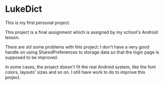 # LukeDict
This is my first personal project.

This project is a final assignment which is assigned by my school's Android lesson.

There are stil some problems with this project: I don't have a very good handle on using SharedPreferences to storage data so that the login page is supposed to be improved.

In some cases, the project doesn't fit the real Android system, like the font colors, layouts' sizes and so on. I still have work to do to improve this project.
